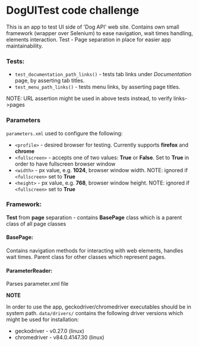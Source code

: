# DogUITest code challenge

This is an app to test UI side of 'Dog API' web site. Contains own small framework (wrapper over Selenium) to ease navigation, wait times handling, elements interaction.
Test - Page separation in place for easier app maintainability.

### Tests:

* `test_documentation_path_links()` - tests tab links under *Documentation* page, by asserting tab titles.
* `test_menu_path_links()` - tests menu links, by asserting page titles.

NOTE: URL assertion might be used in above tests instead, to verify links->pages

### Parameters

`parameters.xml` used to configure the following:
* `<profile>` - desired browser for testing. Currently supports **firefox** and **chrome**
* `<fullscreen>` - accepts one of two values: **True** or **False**. Set to **True** in order to have fullscreen browser window
* `<width>` - px value, e.g. **1024**, browser window width. NOTE: ignored if `<fullscreen>` set to **True**
* `<height>` - px value, e.g. **768**, browser window height. NOTE: ignored if `<fullscreen>` set to **True**

### Framework:

**Test** from **page** separation - contains **BasePage** class which is a parent class of all page classes

#### BasePage:

Contains navigation methods for interacting with web elements, handles wait times. Parent class for other classes which represent pages.

#### ParameterReader:

Parses parameter.xml file

**NOTE**

In order to use the app, geckodriver/chromedriver executables should be in system path.
`data/drivers/` contains the following driver versions which might be used for installation:
* geckodriver - v0.27.0 (linux)
* chromedriver - v84.0.4147.30 (linux)
